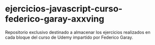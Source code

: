 # ejercicios-javascript-curso-federico-garay-axxving
Repositorio exclusivo destinado a almacenar los ejercicios realizados en cada bloque del curso de Udemy impartido por Federico Garay.
